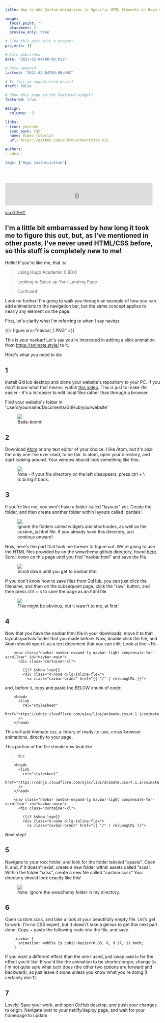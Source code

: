 ```yaml
---
title: How to Add Custom Animations to Specific HTML Elements in Hugo v. 0.80.0

image:
  focal_point: ""
  placement: 2
  preview_only: true

# Link this post with a project
projects: []

# Date published
date: "2021-02-04T00:00:01Z"

# Date updated
lastmod: "2021-02-04T00:00:00Z"

# Is this an unpublished draft?
draft: false

# Show this page in the Featured widget?
featured: true

design:
  columns: '2'

links:
- icon: youtube
  icon_pack: fab
  name: Video Tutorial
  url: https://github.com/xndrmcw/heartrate_vis

authors:
- admin

tags: ['Hugo Customization']


---
```


<iframe src="https://giphy.com/embed/Z4SvjxhzXkHEeTTFpW" width="480" height="74" frameBorder="0" class="giphy-embed" allowFullScreen></iframe><p><a href="https://giphy.com/gifs/Z4SvjxhzXkHEeTTFpW">via GIPHY</a></p>

## I'm a little bit embarrassed by how long it took me to figure this out, but, as I've mentioned in other posts, I've never used HTML/CSS before, so this stuff is completely new to me!

Hello! If you're like me, that is:

>Using Hugo Academic 0.80.0

>Looking to Spice up Your Landing Page

>Confused

Look no further! I'm going to walk you through an example of how you can add animations to the navigation bar, but the same concept applies to nearly any element on the page.

First, let's clarify what I'm referring to when I say navbar.

{{< figure src="navbar_1.PNG" >}}

This is your navbar! Let's say you're interested in adding a slick animation from https://animate.style/ to it.

Here's what you need to do:

## 1
Install GitHub desktop and clone your website's repository to your PC. If you don't know what that means, watch [this video](https://www.youtube.com/watch?v=8yqQeTbFZUg). This is just to make life easier - it's a lot easier to edit local files rather than through a browser.

Find your website's folder in 'Users/yourname/Documents/GitHub/yourwebsite'

<figure>
  <img src="directory_1.png">
  <figcaption>Bada-boom!</figcaption>
</figure>

## 2
Download [Atom](https://atom.io/) or any text editor of your choice. I like Atom, but it's also the only one I've ever used, to be fair. In atom, open your directory, and start looking around. Your window should look something like this:

<figure>
  <img src="atom_1.png">
  <figcaption>Note - if your file directory on the left disappears, press ctrl + \ to bring it back.</figcaption>
</figure>

## 3
If you're like me, you won't have a folder called "layouts" yet. Create the folder, and then create another folder within layouts called 'partials'.

<figure>
  <img src="atom_3.png">
  <figcaption>Ignore the folders called widgets and shortcodes, as well as the custom_js.html file. If you already have this directory, just continue onward!</figcaption>
</figure>

Now, here's the part that took me forever to figure out. We're going to use the HTML files provided by on the wowchemy github directory, found [here](https://github.com/wowchemy/wowchemy-hugo-modules/tree/d4ecdca0eb969bb046067f175ce03dce9e0637d9/wowchemy/layouts/partials). Scroll down on this page until you find "navbar.html" and save the file.

<figure>
  <img src="github_2.png">
  <figcaption>Scroll down until you get to navbar.html</figcaption>
</figure>

If you don't know how to save files from GitHub, you can just click the filename, and then on the subsequent page, click the "raw" button, and then press ctrl + s to save the page as an html file.

<figure>
  <img src="github_1.png">
  <figcaption>This might be obvious, but it wasn't to me, at first!</figcaption>
</figure>

## 4
Now that you have the navbar.html file in your downloads, move it to that layouts/partials folder that you made before. Now, double click the file, and Atom should open it as a text document that you can edit. Look at line ~15:

        <nav class="navbar navbar-expand-lg navbar-light compensate-for-scrollbar" id="navbar-main">
          <div class="container-xl">

            {{if $show_logo}}
            <div class="d-none d-lg-inline-flex">
              <a class="navbar-brand" href="{{ "/" | relLangURL }}">

and, before it, copy and paste the BELOW chunk of code:

        <head>
          <link
            rel="stylesheet"
            href="https://cdnjs.cloudflare.com/ajax/libs/animate.css/4.1.1/animate.min.css"
          />
        </head>

This will add Animate.css, a library of ready-to-use, cross-browser animations, directly to your page.

This portion of the file should now look like

>this

        <head>
          <link
            rel="stylesheet"
            href="https://cdnjs.cloudflare.com/ajax/libs/animate.css/4.1.1/animate.min.css"
          />
        </head>

        <nav class="navbar navbar-expand-lg navbar-light compensate-for-scrollbar" id="navbar-main">
          <div class="container-xl">

            {{if $show_logo}}
            <div class="d-none d-lg-inline-flex">
              <a class="navbar-brand" href="{{ "/" | relLangURL }}">

Next step!

## 5
Navigate to your root folder, and look for the folder labeled "assets". Open it, and, if it doesn't exist, create a new folder within assets called "scss". Within the folder "scss", create a new file called "custom.scss"
Your directory should look exactly like this!
<figure>
  <img src="atom_2.png">
  <figcaption>Note: Ignore the wowchemy folder in my directory.</figcaption>
</figure>

## 6
Open custom.scss, and take a look at your beautifully empty file. Let's get to work. I'm no CSS expert, but it doesn't take a genius to get this next part done. Copy + paste the following code into the file, and save.

        .navbar {
          animation: wobble 2s cubic-bezier(0.83, 0, 0.17, 1) both;
        }

If you want a different effect than the one I used, just swap `wobble` for the effect you'd like! If you'd like the animation to be shorter/longer, change `2s`. I'm not quite sure what `both` does (the other two options are forward and backward), so just leave it alone unless you know what you're doing (I certainly don't).

## 7
Lovely! Save your work, and open GitHub desktop, and push your changes to origin. Navigate over to your netlify/deploy page, and wait for your homepage to update.
